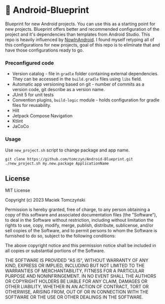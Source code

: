 # 📃 Android-Blueprint
Blueprint for new Android projects. You can use this as a starting point for new projects. Blueprint offers better and recommended configuration of the project and it's dependencies than templates from Android Studio.
This repo is heavily influenced by [NowInAndroid](https://github.com/android/nowinandroid). I found myself retyping all of this configurations for new projects, goal of this repo is to eliminate that and have those configurations ready to go.

### Preconfigured code
- Version catalog - file in `gradle` folder containing external dependencies. They can be accessed in the `build.gradle` files using `libs` field.
- Automatic app versioning based on git - number of commits as a version code, git describe as a version name.
- JUnit 5 for unit tests
- Convention plugins, `build-logic` module - holds configuration for gradle files for reusability.
- Hilt
- Jetpack Compose Navigation
- Ktlint
- JaCoCo

### Usage
Use `new_project.sh` script to change package and app name.
```
git clone https://github.com/tomczyn/Android-Blueprint.git
./new_project.sh my.new.package ApplicationName
```

## License
MIT License

Copyright (c) 2023 Maciek Tomczyński

Permission is hereby granted, free of charge, to any person obtaining a copy
of this software and associated documentation files (the "Software"), to deal
in the Software without restriction, including without limitation the rights
to use, copy, modify, merge, publish, distribute, sublicense, and/or sell
copies of the Software, and to permit persons to whom the Software is
furnished to do so, subject to the following conditions:

The above copyright notice and this permission notice shall be included in all
copies or substantial portions of the Software.

THE SOFTWARE IS PROVIDED "AS IS", WITHOUT WARRANTY OF ANY KIND, EXPRESS OR
IMPLIED, INCLUDING BUT NOT LIMITED TO THE WARRANTIES OF MERCHANTABILITY,
FITNESS FOR A PARTICULAR PURPOSE AND NONINFRINGEMENT. IN NO EVENT SHALL THE
AUTHORS OR COPYRIGHT HOLDERS BE LIABLE FOR ANY CLAIM, DAMAGES OR OTHER
LIABILITY, WHETHER IN AN ACTION OF CONTRACT, TORT OR OTHERWISE, ARISING FROM,
OUT OF OR IN CONNECTION WITH THE SOFTWARE OR THE USE OR OTHER DEALINGS IN THE
SOFTWARE.
